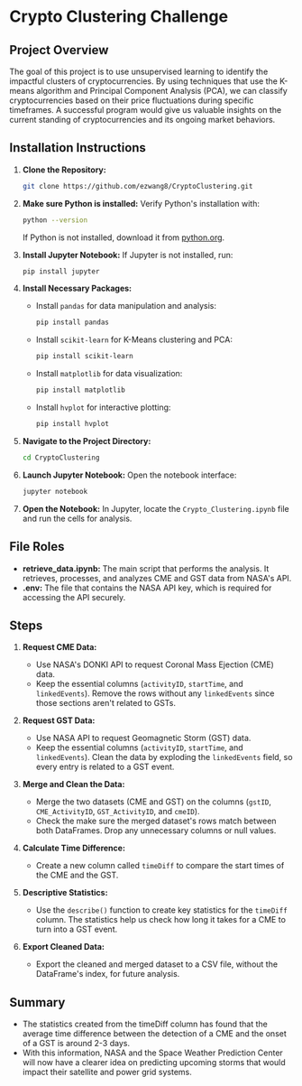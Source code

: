 # Crypto Clustering Challenge

## Project Overview
The goal of this project is to use unsupervised learning to identify the impactful clusters of cryptocurrencies. By using techniques that use the K-means algorithm and Principal Component Analysis (PCA), we can classify cryptocurrencies based on their price fluctuations during specific timeframes. A successful program would give us valuable insights on the current standing of cryptocurrencies and its ongoing market behaviors.

## Installation Instructions

1. **Clone the Repository:**
   ```bash
   git clone https://github.com/ezwang8/CryptoClustering.git
   ```

2. **Make sure Python is installed:**
   Verify Python's installation with:
   ```bash
   python --version
   ```
   If Python is not installed, download it from [python.org](https://www.python.org/downloads/).

3. **Install Jupyter Notebook:**
   If Jupyter is not installed, run:
   ```bash
   pip install jupyter
   ```

4. **Install Necessary Packages:**

   - Install `pandas` for data manipulation and analysis:
     ```bash
     pip install pandas
     ```

   - Install `scikit-learn` for K-Means clustering and PCA:
     ```bash
     pip install scikit-learn
     ```

   - Install `matplotlib` for data visualization:
     ```bash
     pip install matplotlib
     ```

   - Install `hvplot` for interactive plotting:
     ```bash
     pip install hvplot
     ```

5. **Navigate to the Project Directory:**
   ```bash
   cd CryptoClustering
   ```

6. **Launch Jupyter Notebook:**
   Open the notebook interface:
   ```bash
   jupyter notebook
   ```

7. **Open the Notebook:**
   In Jupyter, locate the `Crypto_Clustering.ipynb` file and run the cells for analysis.

## File Roles
- **retrieve_data.ipynb:** The main script that performs the analysis. It retrieves, processes, and analyzes CME and GST data from NASA's API.
- **.env:** The file that contains the NASA API key, which is required for accessing the API securely.

## Steps
1. **Request CME Data:**
   - Use NASA's DONKI API to request Coronal Mass Ejection (CME) data. 
   - Keep the essential columns (`activityID`, `startTime`, and `linkedEvents`). Remove the rows without any `linkedEvents` since those sections aren't related to GSTs.

2. **Request GST Data:**
   - Use NASA API to request Geomagnetic Storm (GST) data.
   - Keep the essential columns (`activityID`, `startTime`, and `linkedEvents`). Clean the data by exploding the `linkedEvents` field, so every entry is related to a GST event.

3. **Merge and Clean the Data:**
   - Merge the two datasets (CME and GST) on the columns (`gstID`, `CME_ActivityID`, `GST_ActivityID`, and `cmeID`).
   - Check the make sure the merged dataset's rows match between both DataFrames. Drop any unnecessary columns or null values.

4. **Calculate Time Difference:**
   - Create a new column called `timeDiff` to compare the start times of the CME and the GST.

5. **Descriptive Statistics:**
   - Use the `describe()` function to create key statistics for the `timeDiff` column. The statistics help us check how long it takes for a CME to turn into a GST event.

6. **Export Cleaned Data:**
   - Export the cleaned and merged dataset to a CSV file, without the DataFrame's index, for future analysis.

## Summary
- The statistics created from the timeDiff column has found that the average time difference between the detection of a CME and the onset of a GST is around 2-3 days.
- With this information, NASA and the Space Weather Prediction Center will now have a clearer idea on predicting upcoming storms that would impact their satellite and power grid systems.
